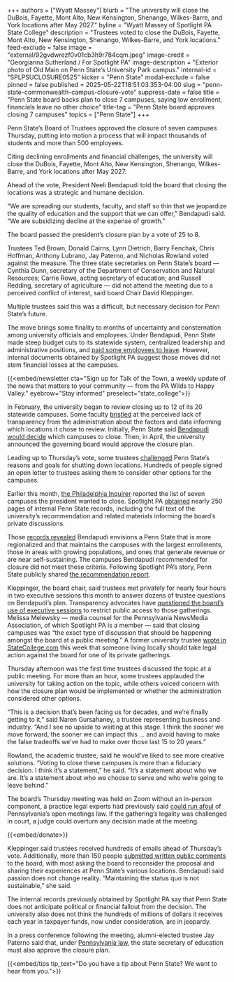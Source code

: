 +++
authors = ["Wyatt Massey"]
blurb = "The university will close the DuBois, Fayette, Mont Alto, New Kensington, Shenango, Wilkes-Barre, and York locations after May 2027."
byline = "Wyatt Massey of Spotlight PA State College"
description = "Trustees voted to close the DuBois, Fayette, Mont Alto, New Kensington, Shenango, Wilkes-Barre, and York locations."
feed-exclude = false
image = "external/92gvdwrezf0v01cb3h9r784cqm.jpeg"
image-credit = "Georgianna Sutherland / For Spotlight PA"
image-description = "Exterior photo of Old Main on Penn State’s University Park campus."
internal-id = "SPLPSUCLOSURE0525"
kicker = "Penn State"
modal-exclude = false
pinned = false
published = 2025-05-22T18:51:03.353-04:00
slug = "penn-state-commonwealth-campus-closure-vote"
suppress-date = false
title = "Penn State board backs plan to close 7 campuses, saying low enrollment, financials leave no other choice"
title-tag = "Penn State board approves closing 7 campuses"
topics = ["Penn State"]
+++

Penn State’s Board of Trustees approved the closure of seven campuses Thursday, putting into motion a process that will impact thousands of students and more than 500 employees.

Citing declining enrollments and financial challenges, the university will close the DuBois, Fayette, Mont Alto, New Kensington, Shenango, Wilkes-Barre, and York locations after May 2027.

Ahead of the vote, President Neeli Bendapudi told the board that closing the locations was a strategic and humane decision.

“We are spreading our students, faculty, and staff so thin that we jeopardize the quality of education and the support that we can offer,” Bendapudi said. “We are subsidizing decline at the expense of growth.”

The board passed the president’s closure plan by a vote of 25 to 8.

Trustees Ted Brown, Donald Cairns, Lynn Dietrich, Barry Fenchak, Chris Hoffman, Anthony Lubrano, Jay Paterno, and Nicholas Rowland voted against the measure.<strong> </strong>The three state secretaries on Penn State’s board — Cynthia Dunn, secretary of the Department of Conservation and Natural Resources; Carrie Rowe, acting secretary of education; and Russell Redding, secretary of agriculture — did not attend the meeting due to a perceived conflict of interest, said board Chair David Kleppinger.

Multiple trustees said this was a difficult, but necessary decision for Penn State’s future.

The move brings some finality to months of uncertainty and consternation among university officials and employees. Under Bendapudi, Penn State made steep budget cuts to its statewide system, centralized leadership and administrative positions, and <a href="https://www.spotlightpa.org/statecollege/2024/05/penn-state-employee-buyouts-commonwealth-campuses-budget-cuts-voluntary-separation/">paid some employees to leave</a>. However, internal documents obtained by Spotlight PA suggest those moves did not stem financial losses at the campuses.

{{<embed/newsletter cta="Sign up for Talk of the Town, a weekly update of the news that matters to your community — from the PA Wilds to Happy Valley." eyebrow="Stay informed" preselect="state_college">}}

In February, the university began to review closing up to 12 of its 20 statewide campuses. Some faculty <a href="https://www.spotlightpa.org/statecollege/2025/01/penn-state-university-park-commonwealth-campuses-bendapudi-pennsylvania-education/">bristled</a> at the perceived lack of transparency from the administration about the factors and data informing which locations it chose to review. Initially, Penn State said <a href="https://www.spotlightpa.org/statecollege/2025/03/penn-state-commonwealth-campus-closure-bendapudi-trustees-enrollment-pennsylvania-legislature-budget-education/">Bendapudi would decide</a> which campuses to close. Then, in April, the university announced the governing board would approve the closure plan.

Leading up to Thursday’s vote, some trustees <a href="https://www.spotlightpa.org/statecollege/2025/05/penn-state-university-commonwealth-campus-closures-trustees-bendapudi/">challenged</a> Penn State’s reasons and goals for shutting down locations. Hundreds of people signed an open letter to trustees asking them to consider other options for the campuses.

Earlier this month, <a href="https://www.inquirer.com/education/penn-state-campuses-closing-enrollment-admissions-20250512.html">the Philadelphia Inquirer</a> reported the list of seven campuses the president wanted to close. Spotlight PA <a href="https://www.spotlightpa.org/statecollege/2025/05/penn-state-university-commonwealth-campus-closures-trustees-bendapudi/">obtained</a> nearly 250 pages of internal Penn State records, including the full text of the university’s recommendation and related materials informing the board’s private discussions.

Those <a href="https://www.spotlightpa.org/statecollege/2025/05/penn-state-university-commonwealth-campus-closures-trustees-bendapudi/">records revealed</a> Bendapudi envisions a Penn State that is more regionalized and that maintains the campuses with the largest enrollments, those in areas with growing populations, and ones that generate revenue or are near self-sustaining. The campuses Bendapudi recommended for closure did not meet these criteria. Following Spotlight PA’s story, Penn State publicly shared <a href="https://psu-gatsby-files-prod.s3.amazonaws.com/newsdocuments/CWC_recommendation.pdf">the recommendation report</a>.

Kleppinger, the board chair, said trustees met privately for nearly four hours in two executive sessions this month to answer dozens of trustee questions on Bendapudi’s plan. Transparency advocates have <a href="https://www.spotlightpa.org/statecollege/2025/05/penn-state-trustees-transparency-commonwealth-campus-closures/">questioned the board’s use of executive sessions</a> to restrict public access to those gatherings. Melissa Melewsky — media counsel for the Pennsylvania NewsMedia Association, of which Spotlight PA is a member — said that closing campuses was “the exact type of discussion that should be happening amongst the board at a public meeting.” A former university trustee <a href="https://www.statecollege.com/articles/opinion/op-ed-may-no-act-of-ours-bring-shame/">wrote in </a><a href="http://StateCollege.com">StateCollege.com</a> this week that someone living locally should take legal action against the board for one of its private gatherings.

Thursday afternoon was the first time trustees discussed the topic at a public meeting. For more than an hour, some trustees applauded the university for taking action on the topic, while others voiced concern with how the closure plan would be implemented or whether the administration considered other options.

“This is a decision that’s been facing us for decades, and we’re finally getting to it,” said Naren Gursahaney, a trustee representing business and industry. “And I see no upside to waiting at this stage. I think the sooner we move forward, the sooner we can impact this … and avoid having to make the false tradeoffs we’ve had to make over those last 15 to 20 years.”

Rowland, the academic trustee, said he would’ve liked to see more creative solutions. “Voting to close these campuses is more than a fiduciary decision. I think it’s a statement,” he said. “It’s a statement about who we are. It’s a statement about who we choose to serve and who we’re going to leave behind.”

The board’s Thursday meeting was held on Zoom without an in-person component, a practice legal experts had previously said <a href="https://www.spotlightpa.org/statecollege/2025/05/penn-state-university-commonwealth-campus-closure-bendapudi-trustees-paterno-fenchak-sunshine-act-pennsylvania/">could run afoul</a> of Pennsylvania’s open meetings law. If the gathering’s legality was challenged in court, a judge could overturn any decision made at the meeting.

{{<embed/donate>}}

Kleppinger said trustees received hundreds of emails ahead of Thursday’s vote. Additionally, more than 150 people <a href="https://bpb-us-e1.wpmucdn.com/sites.psu.edu/dist/7/64540/files/2025/05/Public-Comments-May-22.pdf">submitted written public comments</a> to the board, with most asking the board to reconsider the proposal and sharing their experiences at Penn State’s various locations. Bendapudi said passion does not change reality. “Maintaining the status quo is not sustainable,” she said.

The internal records previously obtained by Spotlight PA say that Penn State does not anticipate political or financial fallout from the decision. The university also does not think the hundreds of millions of dollars it receives each year in taxpayer funds, now under consideration, are in jeopardy.

In a press conference following the meeting, alumni-elected trustee Jay Paterno said that, under <a href="https://www.pacodeandbulletin.gov/Display/pacode?file=/secure/pacode/data/022/chapter34/s34.12.html&amp;d=reduce">Pennsylvania law</a>, the state secretary of education must also approve the closure plan.

{{<embed/tips tip_text="Do you have a tip about Penn State? We want to hear from you.">}}

